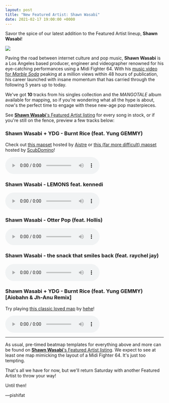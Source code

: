 ```yaml
---
layout: post
title: "New Featured Artist: Shawn Wasabi"
date: 2021-02-17 19:00:00 +0000
---
```


Savor the spice of our latest addition to the Featured Artist lineup, **Shawn Wasabi**!

![](https://assets.ppy.sh/artists/139/header.jpg)

Paving the road between internet culture and pop music, **Shawn Wasabi** is a Los Angeles based producer, engineer and videographer renowned for his eye-catching performances using a Midi Fighter 64. With his [music video for *Marble Soda*](https://www.youtube.com/watch?v=qAeybdD5UoQ) peaking at a million views within 48 hours of publication, his career launched with insane momentum that has carried through the following 5 years up to today.

We've got **10** tracks from his singles collection and the *MANGOTALE* album available for mapping, so if you're wondering what all the hype is about, now's the perfect time to engage with these new-age pop masterpieces. 

See [**Shawn Wasabi**'s Featured Artist listing](https://osu.ppy.sh/beatmaps/artists/139) for every song in stock, or if you're still on the fence, preview a few tracks below:

### Shawn Wasabi + YDG - Burnt Rice (feat. Yung GEMMY)

Check out [this mapset](https://osu.ppy.sh/beatmapsets/710329) hosted by [Aistre](https://osu.ppy.sh/users/4879380) or [this (far more difficult) mapset](https://osu.ppy.sh/beatmapsets/866401) hosted by [ScubDomino](https://osu.ppy.sh/users/8972308)!

<audio controls>
    <source src="https://assets.ppy.sh/artists/139/Burnt%20Rice%20(feat.%20Yung%20GEMMY)/Shawn%20Wasabi%20+%20YDG%20-%20Burnt%20Rice%20(feat.%20YUNG%20GEMMY).mp3" type="audio/mpeg">
</audio>

### Shawn Wasabi - LEMONS feat. kennedi

<audio controls>
    <source src="https://assets.ppy.sh/artists/139/MANGOTALE/Shawn%20Wasabi%20-%20LEMONS%20feat.%20kennedi.mp3" type="audio/mpeg">
</audio>

### Shawn Wasabi - Otter Pop (feat. Hollis)

<audio controls>
    <source src="https://assets.ppy.sh/artists/139/Otter%20Pop%20(feat.%20Hollis)/Shawn%20Wasabi%20-%20Otter%20Pop%20(feat.%20Hollis).mp3" type="audio/mpeg">
</audio>

### Shawn Wasabi - the snack that smiles back (feat. raychel jay)

<audio controls>
    <source src="https://assets.ppy.sh/artists/139/MANGOTALE/Shawn%20Wasabi%20-%20the%20snack%20that%20smiles%20back%20(feat.%20raychel%20jay).mp3" type="audio/mpeg">
</audio>

### Shawn Wasabi + YDG - Burnt Rice (feat. Yung GEMMY) \[Aiobahn & Jh-Anu Remix\]

Try playing [this classic loved map](https://osu.ppy.sh/beatmapsets/519256) by [hehe](https://osu.ppy.sh/users/2123087)!

<audio controls>
    <source src="https://assets.ppy.sh/artists/139/Burnt%20Rice%20(feat.%20Yung%20GEMMY)/Shawn%20Wasabi%20+%20YDG%20feat.%20YUNG%20GEMMY%20-%20Burnt%20Rice%20(Aiobahn%20&%20Jh-Anu%20Remix).mp3" type="audio/mpeg">
</audio>

---

As usual, pre-timed beatmap templates for everything above and more can be found on [**Shawn Wasabi**'s Featured Artist listing](https://osu.ppy.sh/beatmaps/artists/139). We expect to see at least one map mimicking the layout of a Midi Fighter 64. It's just too tempting.

That's all we have for now, but we'll return Saturday with another Featured Artist to throw your way!

Until then!

—pishifat

